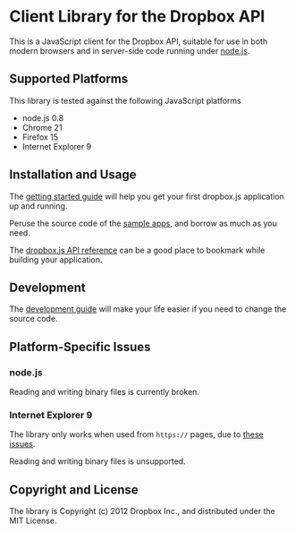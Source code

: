 # Client Library for the Dropbox API

This is a JavaScript client for the Dropbox API, suitable for use in both
modern browsers and in server-side code running under
[node.js](http://nodejs.org/).


## Supported Platforms

This library is tested against the following JavaScript platforms

* node.js 0.8
* Chrome 21
* Firefox 15
* Internet Explorer 9

## Installation and Usage

The
[getting started guide](https://github.com/dropbox/dropbox-js/blob/master/doc/getting_started.md)
will help you get your first dropbox.js application up and running.

Peruse the source code of the
[sample apps](https://github.com/dropbox/dropbox-js/tree/master/samples),
and borrow as much as you need.

The
[dropbox.js API reference](http://coffeedoc.info/github/dropbox/dropbox-js/master/class_index.html)
can be a good place to bookmark while building your application.

## Development

The
[development guide](https://github.com/dropbox/dropbox-js/blob/master/doc/development.md)
will make your life easier if you need to change the source code.


## Platform-Specific Issues

### node.js

Reading and writing binary files is currently broken.

### Internet Explorer 9

The library only works when used from `https://` pages, due to
[these issues](http://blogs.msdn.com/b/ieinternals/archive/2010/05/13/xdomainrequest-restrictions-limitations-and-workarounds.aspx).

Reading and writing binary files is unsupported.


## Copyright and License

The library is Copyright (c) 2012 Dropbox Inc., and distributed under the MIT
License.

